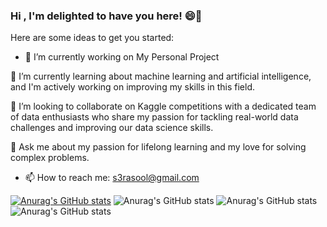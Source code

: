 ### Hi , I'm delighted to have you here! 😄👋

Here are some ideas to get you started:

- 🔭 I’m currently working on My Personal Project

🌱 I’m currently learning about machine learning and artificial intelligence, and I'm actively working on improving my skills in this field.

👯 I’m looking to collaborate on Kaggle competitions with a dedicated team of data enthusiasts who share my passion for tackling real-world data challenges and improving our data science skills.

💬 Ask me about my passion for lifelong learning and my love for solving complex problems.

- 📫 How to reach me: s3rasool@gmail.com

[![Anurag's GitHub stats](https://github-readme-stats.vercel.app/api?username=s3rasool)](https://github.com/anuraghazra/github-readme-stats)
![Anurag's GitHub stats](https://github-readme-stats.vercel.app/api?username=s3rasool&show_icons=true)
![Anurag's GitHub stats](https://github-readme-stats.vercel.app/api?username=s3rasool&show_icons=true&theme=radical)
![Anurag's GitHub stats](https://github-readme-stats.vercel.app/api?username=s3rasool&show_icons=true&theme=transparent)
